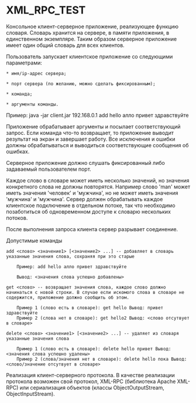 # XML_RPC_TEST
Консольное клиент-серверное приложение, реализующее функцию словаря. Словарь хранится на сервере, в памяти приложения, в единственном экземпляре. Таким образом серверное приложение имеет один общий словарь для всех клиентов.

Пользователь запускает клиентское приложение со следующими параметрами:

	* имя/ip-адрес сервера;

	* порт сервера (по желанию, можно сделать фиксированным);

	* команда;

	* аргументы команды.

Пример: java -jar client.jar 192.168.0.1 add hello алло привет здравствуйте

Приложение обрабатывает аргументы и посылает соответствующий запрос. Если команда что-то возвращает, то приложение выводит результат на экран и завершает работу. Все исключения и ошибки должны обрабатываться и выводиться соответствующие сообщения об ошибках.

Серверное приложение должно слушать фиксированный либо задаваемый пользователем порт.

Каждое слово в словаре может иметь несколько значений, но значения конкретного слова не должны повторятся. Например слово 'man' может иметь значения 'человек' и 'мужчина', но не может иметь значения 'мужчина' и 'мужчина'. Сервер должен обрабатывать каждое клиентское подключение в отдельном потоке, так что необходимо позаботиться об одновременном доступе к словарю нескольких потоков.

После выполнения запроса клиента сервер разрывает соединение.

Допустимые команды

	add <слово> <значение1> [<значение2> ...] -- добавляет в словарь указанные значения слова, сохраняя при это старые

		Пример: add hello алло привет здравствуйте

		Вывод: <значения слова успешно добавлены>

	get <слово> -- возвращает значения слова, каждое слово должно начинаться с новой строки. В случае если искомого слова в словаре не содержится, приложение должно сообщить об этом.

		Пример 1 (слово есть в словаре): get hello Вывод: привет здравствуйте 
		Пример 2 (слова нет в словаре): get hello2 Вывод: <слово отсутвует в словаре>

	delete <слово> <значение1> [<значение2> ...] -- удаляет из словаря указанные значения слова

		Пример 1 (слово есть в словаре): delete hello привет Вывод: <значения слова успешно удалены> 
		Пример 2 (слова/значения нет в словаре): delete hello пока Вывод: <слово/значение отсутвует в словаре>

Реализация клиент-серверного протокола. В качестве реализации протокола возможен свой протокол, XML-RPC (библиотека Apache XML-RPC) или сериализация объектов (классы ObjectOutputStream, ObjectInputStream).